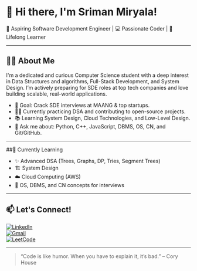 # 👋 Hi there, I'm Sriman Miryala!

🚀 Aspiring Software Development Engineer | 💻 Passionate Coder | 🌱 Lifelong Learner

---

## 👨‍🎓 About Me

I'm a dedicated and curious Computer Science student with a deep interest in Data Structures and algorithms, Full-Stack Development, and System Design. I’m actively preparing for SDE roles at top tech companies and love building scalable, real-world applications.

- 🎯 Goal: Crack SDE interviews at MAANG & top startups.
- 👨‍💻 Currently practicing DSA and contributing to open-source projects.
- 📚 Learning System Design, Cloud Technologies, and Low-Level Design.
- 💬 Ask me about: Python, C++, JavaScript, DBMS, OS, CN, and Git/GitHub.

---


##🧠 Currently Learning

- ✨ Advanced DSA (Trees, Graphs, DP, Tries, Segment Trees)
- 🏗️ System Design
- ☁️ Cloud Computing (AWS)
- 🔐 OS, DBMS, and CN concepts for interviews

---

## 📫 Let's Connect!

[![LinkedIn](https://img.shields.io/badge/-LinkedIn-blue?style=flat&logo=linkedin)](https://linkedin.com/in/srimanmiryala)  
[![Gmail](https://img.shields.io/badge/-Email-red?style=flat&logo=gmail)](mailto:srimanmiryalam@example.com)  
[![LeetCode](https://img.shields.io/badge/-LeetCode-FFA116?style=flat&logo=leetcode)](https://leetcode.com/srimanmiryala)  


---

> “Code is like humor. When you have to explain it, it’s bad.” – Cory House


<!---
srimanmiryala/srimanmiryala is a ✨ special ✨ repository because its `README.md` (this file) appears on your GitHub profile.
You can click the Preview link to take a look at your changes.
--->
